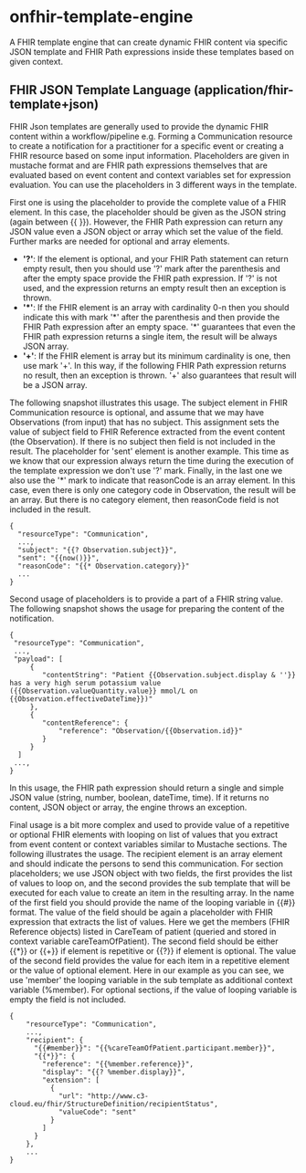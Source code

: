 # onfhir-template-engine
A FHIR template engine that can create dynamic FHIR content via specific JSON template and FHIR Path expressions inside these templates based on given context. 

## FHIR JSON Template Language  (application/fhir-template+json)
FHIR Json templates are generally used to provide the dynamic FHIR content within a workflow/pipeline e.g. Forming a Communication
resource to create a notification for a practitioner for a specific event or creating a FHIR resource based on some input information. 
Placeholders are given in mustache format and are FHIR path expressions themselves that are evaluated based on event content and 
context variables set for expression evaluation.
You can use the placeholders in 3 different ways in the template.

First one is using the placeholder to provide the complete value of a FHIR element. In this case, the placeholder should
be given as the JSON string (again between {{ }}). However, the FHIR Path expression can return any JSON value even a
JSON object or array which set the value of the field. Further marks are needed for optional and array elements. 

* **'?'**: If the element is optional, and your FHIR Path statement can return empty result, then you should use '?' mark after the
parenthesis and after the empty space provide the FHIR path expression. If '?' is not used, and the expression returns
an empty result then an exception is thrown. 
* **'\*'**: If the FHIR element is an array with cardinality 0-n then you should indicate this with mark '*' after the
parenthesis and then provide the FHIR Path expression after an empty space. '\*' guarantees that even the FHIR path 
expression returns a single item, the result will be always JSON array.
* **'+'**: If the FHIR element is array but its minimum cardinality is one, then use mark '+'. In this way, if the 
following FHIR Path expression returns no result, then an exception is thrown. '+' also guarantees that result will be a 
JSON array.

The following snapshot illustrates this usage. The subject element in FHIR Communication resource is optional,
and assume that we may have Observations (from input) that has no subject. This assignment sets the value of subject 
field to FHIR Reference extracted from the event content (the Observation). If there is no subject then field is not 
included in the result. The placeholder for 'sent' element is another example. This time as we know that our expression 
always return the time during the execution of the template expression we don't use '?' mark. Finally, in the last one 
we also use the '*' mark to indicate that reasonCode is an array element. In this case, even there is only one category 
code in Observation, the result will be an array. But there is no category element, then reasonCode field is not included 
in the result.
```
{
  "resourceType": "Communication",
  ...,
  "subject": "{{? Observation.subject}}",
  "sent": "{{now()}}",
  "reasonCode": "{{* Observation.category}}"
  ...
}
```

Second usage of placeholders is to provide a part of a FHIR string value. The following snapshot shows the usage for
preparing the content of the notification.
```
{
 "resourceType": "Communication",
 ...,
 "payload": [
     {
        "contentString": "Patient {{Observation.subject.display & ''}} has a very high serum potassium value ({{Observation.valueQuantity.value}} mmol/L on {{Observation.effectiveDateTime}})"
     },
     {
        "contentReference": {
            "reference": "Observation/{{Observation.id}}"
        }
     }
  ]
 ...,
}
```
In this usage, the FHIR path expression should return a single and simple JSON value (string, number, boolean, dateTime, time).
If it returns no content, JSON object or array, the engine throws an exception.

Final usage is a bit more complex and used to provide value of a repetitive or optional FHIR elements with looping on 
list of values that you extract from event content or context variables similar to Mustache sections. The following illustrates the usage.
The recipient element is an array element and should indicate the persons to send this communication. For section placeholders;
we use JSON object with two fields, the first provides the list of values to loop on, and the second provides the sub template
that will be executed for each value to create an item in the resulting array. In the name of the first field you should provide the
name of the looping variable in {{#<looping-variable-name>}} format. The value of the field should be again a placeholder
with FHIR expression that extracts the list of values. Here we get the members (FHIR Reference objects) listed in CareTeam
of patient (queried and stored in context variable careTeamOfPatient). The second field should be either {{*}} or {{+}} if element
is repetitive or {{?}} if element is optional. The value of the second field provides the value for each item in a repetitive element
or the value of optional element. Here in our example as you can see, we use 'member' the looping variable in the sub template
as additional context variable (%member). For optional sections,  if the value of looping variable is empty the field is not included.
```
{
    "resourceType": "Communication",
    ...,
    "recipient": {
      "{{#member}}": "{{%careTeamOfPatient.participant.member}}",
      "{{*}}": {
        "reference": "{{%member.reference}}",
        "display": "{{? %member.display}}",
        "extension": [
          {
            "url": "http://www.c3-cloud.eu/fhir/StructureDefinition/recipientStatus",
            "valueCode": "sent"
          }
        ]
      }
    },  
    ...
}
```
